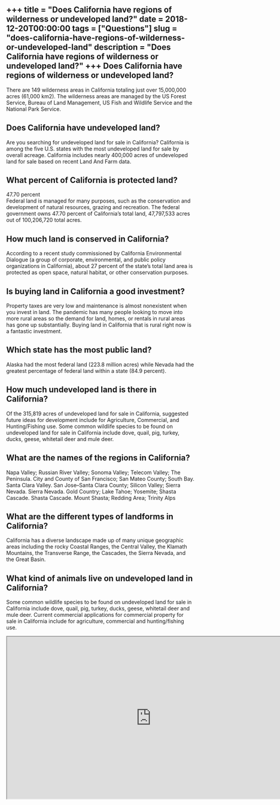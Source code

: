 +++
title = "Does California have regions of wilderness or undeveloped land?"
date = 2018-12-20T00:00:00
tags = ["Questions"]
slug = "does-california-have-regions-of-wilderness-or-undeveloped-land"
description = "Does California have regions of wilderness or undeveloped land?"
+++
Does California have regions of wilderness or undeveloped land?
---------------------------------------------------------------

There are 149 wilderness areas in California totaling just over 15,000,000 acres (61,000 km2). The wilderness areas are managed by the US Forest Service, Bureau of Land Management, US Fish and Wildlife Service and the National Park Service.

Does California have undeveloped land?
--------------------------------------

Are you searching for undeveloped land for sale in California? California is among the five U.S. states with the most undeveloped land for sale by overall acreage. California includes nearly 400,000 acres of undeveloped land for sale based on recent Land And Farm data.

What percent of California is protected land?
---------------------------------------------

47.70 percent  
Federal land is managed for many purposes, such as the conservation and development of natural resources, grazing and recreation. The federal government owns 47.70 percent of California’s total land, 47,797,533 acres out of 100,206,720 total acres.

How much land is conserved in California?
-----------------------------------------

According to a recent study commissioned by California Environmental Dialogue (a group of corporate, environmental, and public policy organizations in California), about 27 percent of the state’s total land area is protected as open space, natural habitat, or other conservation purposes.

Is buying land in California a good investment?
-----------------------------------------------

Property taxes are very low and maintenance is almost nonexistent when you invest in land. The pandemic has many people looking to move into more rural areas so the demand for land, homes, or rentals in rural areas has gone up substantially. Buying land in California that is rural right now is a fantastic investment.

Which state has the most public land?
-------------------------------------

Alaska had the most federal land (223.8 million acres) while Nevada had the greatest percentage of federal land within a state (84.9 percent).

How much undeveloped land is there in California?
-------------------------------------------------

Of the 315,819 acres of undeveloped land for sale in California, suggested future ideas for development include for Agriculture, Commercial, and Hunting/Fishing use. Some common wildlife species to be found on undeveloped land for sale in California include dove, quail, pig, turkey, ducks, geese, whitetail deer and mule deer.

What are the names of the regions in California?
------------------------------------------------

Napa Valley; Russian River Valley; Sonoma Valley; Telecom Valley; The Peninsula. City and County of San Francisco; San Mateo County; South Bay. Santa Clara Valley. San Jose–Santa Clara County; Silicon Valley; Sierra Nevada. Sierra Nevada. Gold Country; Lake Tahoe; Yosemite; Shasta Cascade. Shasta Cascade. Mount Shasta; Redding Area; Trinity Alps

What are the different types of landforms in California?
--------------------------------------------------------

California has a diverse landscape made up of many unique geographic areas including the rocky Coastal Ranges, the Central Valley, the Klamath Mountains, the Transverse Range, the Cascades, the Sierra Nevada, and the Great Basin.

What kind of animals live on undeveloped land in California?
------------------------------------------------------------

Some common wildlife species to be found on undeveloped land for sale in California include dove, quail, pig, turkey, ducks, geese, whitetail deer and mule deer. Current commercial applications for commercial property for sale in California include for agriculture, commercial and hunting/fishing use.

<iframe allow="accelerometer; autoplay; clipboard-write; encrypted-media; gyroscope; picture-in-picture" allowfullscreen="" class="__youtube_prefs__  epyt-is-override  no-lazyload" data-no-lazy="1" data-origheight="433" data-origwidth="770" data-skipgform_ajax_framebjll="" height="433" id="_ytid_71895" loading="lazy" src="https://www.youtube.com/embed/ev3XI7qEJ0U?enablejsapi=1&autoplay=0&cc_load_policy=0&cc_lang_pref=&iv_load_policy=1&loop=0&modestbranding=0&rel=1&fs=1&playsinline=0&autohide=2&theme=dark&color=red&controls=1&" title="YouTube player" width="770"></iframe>